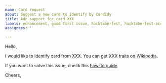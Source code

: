 ```yaml
---
name: Card request
about: Suggest a new card to identify by Cardidy
title: Add support for card XXX
labels: enhancement, good first issue, hacktoberfest, hacktoberfest-accepted
assignees: ''

---
```


<!-- Replace XXX with the new card -->
<!--Fill the table as per the wiki link or any other valid soure-->

Hello,

I would like to identify card from XXX. You can get XXX traits on [Wikipedia](https://en.wikipedia.org/wiki/Payment_card_number#Issuer_identification_number_%28IIN%29).

If you want to solve this issue, check this [how-to guide]( https://github.com/d-edge/Cardidy/blob/main/CONTRIBUTING.md#add-a-new-card).

Cheers,
